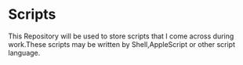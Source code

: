 # Scripts
This Repository will be used to store scripts that I come across during work.These scripts may be written by Shell,AppleScript or other script language.
